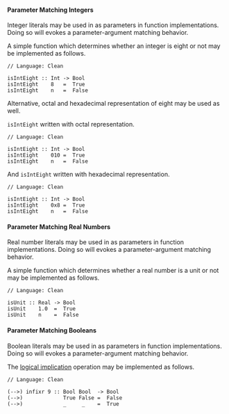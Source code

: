 #### Parameter Matching Integers

Integer literals may be used in as parameters in function implementations.
Doing so will evokes a parameter-argument matching behavior.

A simple function which determines whether an integer is eight or not may be implemented as follows.

```
// Language: Clean

isIntEight :: Int -> Bool
isIntEight    8   =  True
isIntEight    n   =  False
```

Alternative, octal and hexadecimal representation of eight may be used as well.

`isIntEight` written with octal representation.

```
// Language: Clean

isIntEight :: Int -> Bool
isIntEight    010 =  True
isIntEight    n   =  False
```

And `isIntEight` written with hexadecimal representation.

```
// Language: Clean

isIntEight :: Int -> Bool
isIntEight    0x8 =  True
isIntEight    n   =  False
```


#### Parameter Matching Real Numbers

Real number literals may be used in as parameters in function implementations.
Doing so will evokes a parameter-argument matching behavior.

A simple function which determines whether a real number is a unit or not may be implemented as follows.

```
// Language: Clean

isUnit :: Real -> Bool
isUnit    1.0  =  True
isUnit    n    =  False
```

#### Parameter Matching Booleans

Boolean literals may be used in as parameters in function implementations.
Doing so will evokes a parameter-argument matching behavior.

The [logical implication](https://en.wikipedia.org/wiki/Material_conditional) operation may be implemented as follows.

```
// Language: Clean

(-->) infixr 9 :: Bool Bool  -> Bool
(-->)             True False =  False
(-->)             _     _    =  True
```

